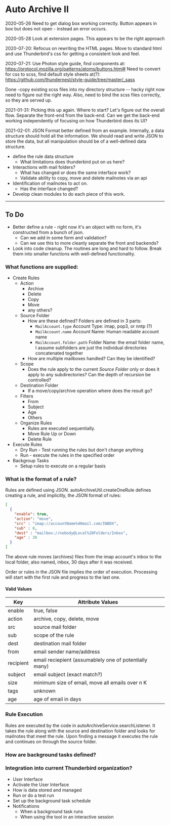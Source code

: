 # **Auto Archive II**

2020-05-26 Need to get dialog box working correctly.  Button appears in box 
but does not open - instead an error occurs.

2020-05-28 Look at extension pages.  This appears to be the right approach

2020-07-20:  Refocus on rewriting the HTML pages.  Move to standard html and use Thunderbird's css for getting a 
consistent look and feel.

2020-07-21:  Use Photon style guide, find components at:  https://protocol.mozilla.org/patterns/atoms/buttons.html#
Need to convert for css to scss, find default style sheets at(?):  https://github.com/thundernest/style-guide/tree/master/_sass 

Done -copy existing scss files into my directory structure -- hacky right now
need to figure out the right way.  Also, need to bind the scss files correctly, so they are served up.

2021-01-31:  Picking this up again.
Where to start?  Let's figure out the overall flow.  Separate the front-end from the back-end.  Can we get the 
back-end working independently of focusing on how Thunderbird does its UI?

2021-02-01:  JSON Format better defined from an example.
Internally, a data structure should hold all the information.  We
should read and write JSON to store the data, but all manipulation
should be of a well-defined data structure.
- define the rule data structure
  - What limitations does thunderbird put on us here?
- Interactions with mail folders?
  - What has changed or does the same interface work?
  - Validate ability to copy, move and delete mailnotes via an api
- Identification of mailnotes to act on.
  - Has the interface changed?
- Develop clean modules to do each piece of this work.    

---

## To Do
- Better define a rule - right now it's an object with no form, it's 
constructed from a bunch of json.  
  - Can we add in some form and validation?
  - Can we use this to more cleanly separate the front and backends?
- Look into code cleanup.  The routines are long and hard to follow.  Break them into smaller functions with 
  well-defined functionality.
  

### What functions are supplied:
 - Create Rules
   - Action
     - Archive
     - Delete
     - Copy
     - Move
     - any others?
   - Source Folder
     - How are these defined?
       Folders are defined in 3 parts:
       - ```MailAccount.type``` Account Type: imap, pop3, or nntp (?)
       - ```MailAccount.name``` Account Name:  Human readable account name  
       -  ```MailAccount.folder.path``` Folder Name:  the email folder name, I assume subfolders are just the 
          individual directories concatenated together 
     - How are multiple mailboxes handled?  Can they be identified?
   - Scope
     - Does the rule apply to the current _Source Folder_ only or does it apply to any subdirectories?  Can the 
       depth of recursion be controlled?
   - Destination Folder
     - If a move/copy/archive operation where does the result go?
   - Filters
     - From
     - Subject
     - Age
     - Others
   - Organize Rules
     - Rules are executed sequentially.  
     - Move Rule Up or Down
     - Delete Rule
 - Execute Rules
   - Dry Run - Test running the rules but don't change anything
   - Run - execute the rules in the specified order
 - Backgroup Tasks
   - Setup rules to execute on a regular basis
    
### What is the format of a rule?

Rules are defined using JSON.  autoArchiveUtil.createOneRule defines creating a rule, and implicitly, the JSON 
format of rules:

```json
[
  {
    "enable": true,
    "action": "move",
    "src" : "imap://accountName%40mail.com/INBOX",
    "sub" : 0,
    "dest" : "mailbox://nobody@Local%20Folders/Inbox",
    "age" : 30
  }
]
```

The above rule moves (archives) files from the imap account's inbox to
the local folder, also named, inbox, 30 days after it was received.

Order or rules in the JSON file implies the order of execution.
Processing will start with the first rule and progress to the last one.

#### Valid Values

| Key       | Attribute Values |
| --------- | ---------------- |
| enable    | true, false   
| action    | archive, copy, delete, move
| src       | source mail folder
| sub       | scope of the rule 
| dest      | destination mail folder
| from      | email sender name/address
| recipient | email reciepient (assumablely one of potentially many)
| subject   | email subject (exact match?)
| size      | minimum size of email, move all emails over n K
| tags      | unknown
| age       | age of email in days



### Rule Execution

Rules are executed by the code in autoArchiveService.searchListener.
It takes the rule along with the source and destination folder and
looks for mailnotes that meet the rule.  Upon finding a message it
executes the rule and continues on through the source folder.

### How are background tasks defined?

### Integration into current Thunderbird organization?
 - User Interface
 - Activate the User Interface  
 - How is data stored and managed
 - Run or do a test run
 - Set up the background task schedule
 - Notifications
   - When a background task runs
   - When using the tool in an interactive session
    



